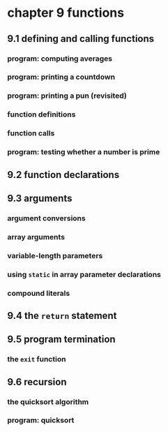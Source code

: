 # chapter 9 functions

## 9.1 defining and calling functions

### program: computing averages
### program: printing a countdown
### program: printing a pun (revisited)
### function definitions
### function calls
### program: testing whether a number is prime

## 9.2 function declarations

## 9.3 arguments

### argument conversions
### array arguments
### variable-length parameters
### using `static` in array parameter declarations
### compound literals

## 9.4 the `return` statement

## 9.5 program termination

### the `exit` function

## 9.6 recursion
 
### the quicksort algorithm
### program: quicksort